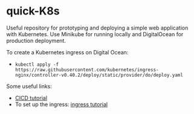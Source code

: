 # quick-K8s

Useful repository for prototyping and deploying a simple web application with Kubernetes. Use Minikube for running locally and DigitalOcean for production deployment. 

To create a Kubernetes ingress on Digital Ocean:

* `kubectl apply -f https://raw.githubusercontent.com/kubernetes/ingress-nginx/controller-v0.40.2/deploy/static/provider/do/deploy.yaml`

Some useful links:

* [CICD tutorial](https://www.digitalocean.com/community/tutorials/how-to-automate-deployments-to-digitalocean-kubernetes-with-circleci)
* To set up the ingress: [ingress tutorial](https://www.digitalocean.com/community/tutorials/how-to-set-up-an-nginx-ingress-with-cert-manager-on-digitalocean-kubernetes#step-2-%E2%80%94-setting-up-the-kubernetes-nginx-ingress-controller)
